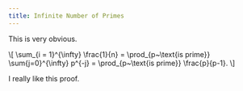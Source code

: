 ```yaml
---
title: Infinite Number of Primes
---
```


This is very obvious.

\\[
  \\sum_{i = 1}^{\\infty} \\frac{1}{n}
= \\prod_{p~\\text{is prime}} \\sum{j=0}^{\\infty} p^{-j}
= \\prod_{p~\\text{is prime}} \\frac{p}{p-1}.
\\]

I really like this proof.
